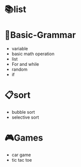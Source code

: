 # 📚list
 
 # 📕Basic-Grammar
   * variable
   * basic math operation
   * list
   * For and while
   * random
   * if
   
  
  # 📋sort
   * bubble sort
   * selective sort
  # 🎮Games
   * car game
   * tic tac toe
